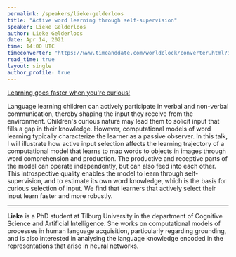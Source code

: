 ```yaml
---
permalink: /speakers/lieke-gelderloos
title: "Active word learning through self-supervision"
speaker: Lieke Gelderloos
author: Lieke Gelderloos
date: Apr 14, 2021
time: 14:00 UTC
timeconverter: "https://www.timeanddate.com/worldclock/converter.html?iso=20210414T140000&p1=1440&p2=224&p3=179&p4=136&p5=676&p6=33&p7=152"
read_time: true
layout: single
author_profile: true
---
```


<a href="https://lolmythesis.com/" class="one-line">Learning goes faster when you're curious!</a>

Language learning children can actively participate in verbal and non-verbal communication, thereby shaping the input they receive from the environment. Children's curious nature may lead them to solicit input that fills a gap in their knowledge. However, computational models of word learning typically characterize the learner as a passive observer. In this talk, I will illustrate how active input selection affects the learning trajectory of a computational model that learns to map words to objects in images through word comprehension and production. The productive and receptive parts of the model can operate independently, but can also feed into each other. This introspective quality enables the model to learn through self-supervision, and to estimate its own word knowledge, which is the basis for curious selection of input. We find that learners that actively select their input learn faster and more robustly.

<hr>

**Lieke** is a PhD student at Tilburg University in the department of Cognitive Science and Artificial Intelligence. She works on computational models of processes in human language acquisition, particularly regarding grounding, and is also interested in analysing the language knowledge encoded in the  representations that arise in neural networks.